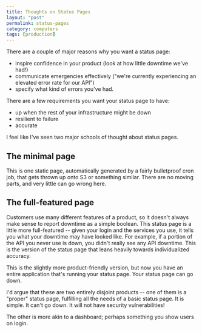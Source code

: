 ```yaml
---
title: Thoughts on Status Pages
layout: "post"
permalink: status-pages
category: computers
tags: [production]
---
```


There are a couple of major reasons why you want a status page:
- inspire confidence in your product (look at how little downtime we've had!)
- communicate emergencies effectively ("we're currently experiencing an elevated error rate for our API")
- specify what kind of errors you've had.

There are a few requirements you want your status page to have:
- up when the rest of your infrastructure might be down
- resilient to failure
- accurate

I feel like I've seen two major schools of thought about status pages.

## The minimal page

This is one static page, automatically generated by a fairly bulletproof cron job, that gets thrown up onto S3 or something similar. There are no moving parts, and very little can go wrong here.

## The full-featured page

Customers use many different features of a product, so it doesn't always make sense to report downtime as a simple boolean. This status page is a little more full-featured -- given your login and the services you use, it tells you what your downtime may have looked like. For example, if a portion of the API you never use is down, you didn't really see any API downtime. This is the version of the status page that leans heavily towards individualized accuracy.

This is the slightly more product-friendly version, but now you have an entire application that's running your status page. Your status page can go down.

I'd argue that these are two entirely disjoint products -- one of them is a "proper" status page, fulfilling all the needs of a basic status page. It is simple. It can't go down. It will not have security vulnerabilities!

The other is more akin to a dashboard; perhaps something you show users on login.